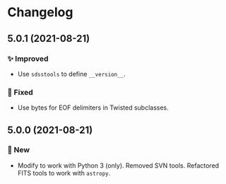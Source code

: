 # Changelog

## 5.0.1 (2021-08-21)

### ✨ Improved

* Use `sdsstools` to define `__version__`.

### 🔧 Fixed

* Use bytes for EOF delimiters in Twisted subclasses.


## 5.0.0 (2021-08-21)

### 🚀 New

* Modify to work with Python 3 (only). Removed SVN tools. Refactored FITS tools to work with `astropy`.
